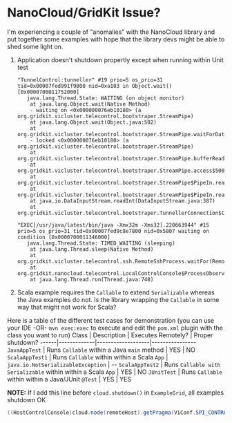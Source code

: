 # NanoCloud/GridKit Issue?

I'm experiencing a couple of "anomalies" with the NanoCloud library and put together some examples with hope that the library devs might be able to shed some light on.

1. Application doesn't shutdown propertly except when running within Unit test 
    
    ```
    "TunnelControl:tunneller" #19 prio=5 os_prio=31 tid=0x00007fed991f9800 nid=0xa103 in Object.wait() [0x0000700011752000]
       java.lang.Thread.State: WAITING (on object monitor)
        at java.lang.Object.wait(Native Method)
        - waiting on <0x000000076eb10180> (a org.gridkit.vicluster.telecontrol.bootstraper.StreamPipe)
        at java.lang.Object.wait(Object.java:502)
        at org.gridkit.vicluster.telecontrol.bootstraper.StreamPipe.waitForData(StreamPipe.java:126)
        - locked <0x000000076eb10180> (a org.gridkit.vicluster.telecontrol.bootstraper.StreamPipe)
        at org.gridkit.vicluster.telecontrol.bootstraper.StreamPipe.bufferRead(StreamPipe.java:61)
        at org.gridkit.vicluster.telecontrol.bootstraper.StreamPipe.access$500(StreamPipe.java:13)
        at org.gridkit.vicluster.telecontrol.bootstraper.StreamPipe$PipeIn.read(StreamPipe.java:208)
        at org.gridkit.vicluster.telecontrol.bootstraper.StreamPipe$PipeIn.read(StreamPipe.java:198)
        at java.io.DataInputStream.readInt(DataInputStream.java:387)
        at org.gridkit.vicluster.telecontrol.bootstraper.TunnellerConnection$Control.run(TunnellerConnection.java:353)
    
    "EXEC[/usr/java/latest/bin/java -Xmx32m -Xms32].220663944" #15 prio=5 os_prio=31 tid=0x00007fed9c8e7800 nid=0x5807 waiting on condition [0x0000700011346000]
       java.lang.Thread.State: TIMED_WAITING (sleeping)
        at java.lang.Thread.sleep(Native Method)
        at org.gridkit.vicluster.telecontrol.ssh.RemoteSshProcess.waitFor(RemoteSshProcess.java:91)
        at org.gridkit.nanocloud.telecontrol.LocalControlConsole$ProcessObserver.run(LocalControlConsole.java:284)
        at java.lang.Thread.run(Thread.java:748)
    ```

2. Scala example requires the `Callable` to extend `Serializable` whereas the Java examples do not.  Is the library wrapping the `Callable` in some way that might not work for Scala?

Here is a table of the different test cases for demonstration (you can use your IDE -OR- `mvn exec:exec` to execute and edit the `pom.xml` plugin with the class you want to run) 
Class | Description | Executes Remotely? | Proper shutdown?
------|-------------|-------------------|----------------
`JavaAppTest`  | Runs `Callable` within a Java `main` method | YES | NO
`ScalaAppTest1` | Runs `Callable` within within a Scala `App` | `java.io.NotSerializableException` | --
`ScalaAppTest2` | Runs `Callable with Serializable` within within a Scala `App` | YES | NO
`JUnitTest` | Runs `Callable` within within a Java/JUnit `@Test` | YES | YES

**NOTE:** If I add this line before `cloud.shutdown()` in `ExampleGrid`, all examples shutdown OK   
```java
((HostControlConsole)cloud.node(remoteHost).getPragma(ViConf.SPI_CONTROL_CONSOLE)).terminate();
``` 
